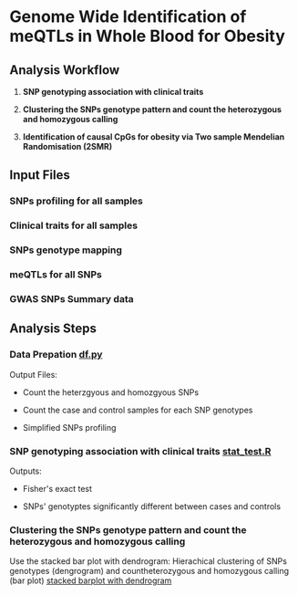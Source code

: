 # Genome Wide Identification of meQTLs in Whole Blood for Obesity 

## **Analysis Workflow**
1. **SNP genotyping association with clinical traits**

2. **Clustering the SNPs genotype pattern and count the heterozygous and homozygous calling** 

3. **Identification of causal CpGs for obesity via Two sample Mendelian Randomisation (2SMR)**

## **Input Files** 
### SNPs profiling for all samples 

### Clinical traits for all samples 

### SNPs genotype mapping 

### meQTLs for all SNPs

### GWAS SNPs Summary data

## Analysis Steps

### **Data Prepation** [df.py](https://github.com/leungman426/Genome-wide-identification-of-meQTLs/blob/master/df.py)

Output Files: 
- Count the heterzgyous and homozgyous SNPs

- Count the case and control samples for each SNP genotypes 

- Simplified SNPs profiling 


### **SNP genotyping association with clinical traits** [stat_test.R](https://github.com/leungman426/Genome-wide-identification-of-meQTLs/blob/master/stat_test.R)

Outputs:
- Fisher's exact test 

- SNPs' genotyptes significantly different between cases and controls 

### **Clustering the SNPs genotype pattern and count the heterozygous and homozygous calling**
Use the stacked bar plot with dendrogram: Hierachical clustering of SNPs genotypes (dengrogram) and countheterozygous and homozygous calling (bar plot)
[stacked barplot with dendrogram](https://github.com/leungman426/Stacked-Barplot-with-Dendrogram)









